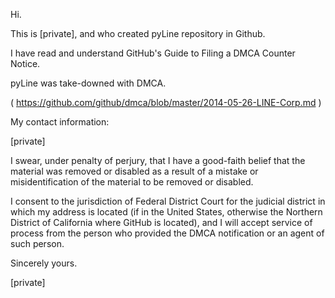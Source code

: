 Hi.

This is [private], and who created pyLine repository in Github.

I have read and understand GitHub's Guide to Filing a DMCA Counter Notice.

pyLine was take-downed with DMCA.

( https://github.com/github/dmca/blob/master/2014-05-26-LINE-Corp.md )

My contact information:

[private]

I swear, under penalty of perjury, that I have a good-faith belief that the
material was removed or disabled as a result of a mistake or
misidentification of the material to be removed or disabled.

I consent to the jurisdiction of Federal District Court for the judicial
district in which my address is located (if in the United States, otherwise
the Northern District of California where GitHub is located), and I will
accept service of process from the person who provided the DMCA
notification or an agent of such person.

Sincerely yours.

[private]
